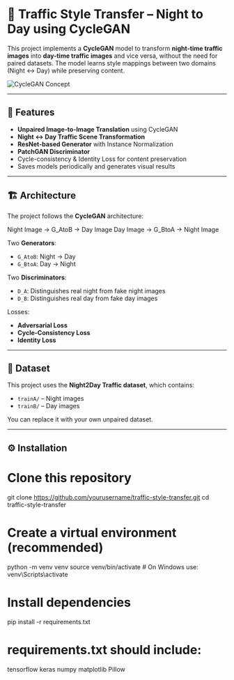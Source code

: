 # 🚦 Traffic Style Transfer – Night to Day using CycleGAN

This project implements a **CycleGAN** model to transform **night-time traffic images** into **day-time traffic images** and vice versa, without the need for paired datasets. The model learns style mappings between two domains (Night ↔ Day) while preserving content.

![CycleGAN Concept](https://raw.githubusercontent.com/junyanz/CycleGAN/master/imgs/horse2zebra.gif)

---

## 📌 Features
- **Unpaired Image-to-Image Translation** using CycleGAN
- **Night ↔ Day Traffic Scene Transformation**
- **ResNet-based Generator** with Instance Normalization
- **PatchGAN Discriminator**
- Cycle-consistency & Identity Loss for content preservation
- Saves models periodically and generates visual results

---

## 🏗 Architecture

The project follows the **CycleGAN** architecture:

Night Image → G_AtoB → Day Image
Day Image → G_BtoA → Night Image

Two **Generators**:
- `G_AtoB`: Night → Day
- `G_BtoA`: Day → Night

Two **Discriminators**:
- `D_A`: Distinguishes real night from fake night images
- `D_B`: Distinguishes real day from fake day images

Losses:
- **Adversarial Loss**
- **Cycle-Consistency Loss**
- **Identity Loss**

---

## 📂 Dataset

This project uses the **Night2Day Traffic dataset**, which contains:
- `trainA/` – Night images
- `trainB/` – Day images

You can replace it with your own unpaired dataset.

---

## ⚙️ Installation

# Clone this repository
git clone https://github.com/yourusername/traffic-style-transfer.git
cd traffic-style-transfer

# Create a virtual environment (recommended)
python -m venv venv
source venv/bin/activate   # On Windows use: venv\Scripts\activate

# Install dependencies
pip install -r requirements.txt
# requirements.txt should include:
tensorflow
keras
numpy
matplotlib
Pillow
